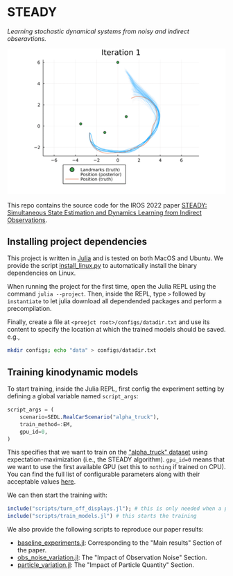 # STEADY

_Learning stochastic dynamical systems from noisy and indirect obseravtions._

<img src="STEADY.gif" width="600">


This repo contains the source code for the IROS 2022 paper [STEADY: Simultaneous State Estimation and Dynamics Learning from Indirect Observations](https://arxiv.org/abs/2203.01299). 


## Installing project dependencies
This project is written in [Julia](https://julialang.org/) and is tested on both MacOS and Ubuntu. We provide the script [install_linux.py](install_linux.py) to automatically install the binary dependencies on Linux.

When running the project for the first time, open the Julia REPL using the command `julia --project`.
Then, inside the REPL, type `>` followed by `instantiate` to let julia download all dependended packages and perform a precompilation.

Finally, create a file at `<proejct root>/configs/datadir.txt` and use its content to specify the location at which the trained models should be saved. e.g., 
```bash
mkdir configs; echo "data" > configs/datadir.txt
```

## Training kinodynamic models
To start training, inside the Julia REPL, first config the experiment
setting by defining a global variable named `script_args`:
```julia
script_args = (
    scenario=SEDL.RealCarScenario("alpha_truck"),
    train_method=:EM,
    gpu_id=0,
)
```
This specifies that we want to train on the ["alpha_truck" dataset](datasets/alpha_truck/) using expectation-maximization (i.e., the STEADY algorithm). `gpu_id=0` means that we want to use the first available GPU (set this to `nothing` if trained on CPU). You can find the full list of configurable parameters along with their acceptable values [here](https://github.com/MrVPlusOne/STEADY/blob/master/scripts/experiments/experiment_common.jl#L13).

We can then start the training with:
```julia
include("scripts/turn_off_displays.jl"); # this is only needed when a plot pane is not available. e.g., when running inside an ssh shell.
include("scripts/train_models.jl") # this starts the training
```

We also provide the following scripts to reproduce our paper results:

- [baseline_experiments.jl](scripts/experiments/baseline_experiments.jl): Corresponding to the "Main results" Section of the paper.
- [obs_noise_variation.jl](scripts/experiments/obs_noise_variation.jl): The "Impact of Observation Noise" Section.
- [particle_variation.jl](scripts/experiments/particle_variation.jl): The "Impact of Particle Quantity" Section.

